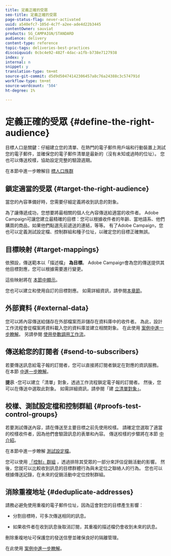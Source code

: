 ```yaml
---
title: 定義正確的受眾
seo-title: 定義正確的受眾
page-status-flag: never-activated
uuid: a540efc7-105d-4c7f-a2ee-ade4d22b3445
contentOwner: sauviat
products: SG_CAMPAIGN/STANDARD
audience: delivery
content-type: reference
topic-tags: deliveries-best-practices
discoiquuid: 0cbc4e92-482f-4dac-a1fb-b738e7127938
index: y
internal: n
snippet: y
translation-type: tm+mt
source-git-commit: d5d9d50474142306457a8c76a24388c3c574791d
workflow-type: tm+mt
source-wordcount: '504'
ht-degree: 1%

---
```



# 定義正確的受眾 {#define-the-right-audience}

目標人口是關鍵：仔細建立您的清單、在熱門的電子郵件用戶端和行動裝置上測試您的電子郵件，並確保您的電子郵件清單是最新的（沒有未知或過時的位址）。 您也可以傳送校樣，協助設定完整的驗證週期。

在本節中進一步瞭解目 [標人口族群](../../audiences/using/selecting-an-audience-in-a-message.md)

## 鎖定適當的受眾 {#target-the-right-audience}

當您的內容準備好時，您需要仔細定義將收到訊息的對象。

為了讓傳遞成功，您想要將最相關的個人化內容傳送給適當的收件者。 Adobe Campaign可讓您建立最精確的目標：您可以根據收件者的年齡、當地語系、他們購買的商品，如果他們點選先前遞送的連結，等等。 有了Adobe Campaign，您也可以定義測試設定檔、控制群組和種子位址，以確定您的目標正確無誤。

## 目標映射 {#target-mappings}

依預設，傳送範本以「描述檔」 **為目標**。 Adobe Campaign會為您的傳送提供其他目標對應，您可以根據需要進行變更。

這些映射將在 [本節中顯示](../../automating/using/query.md#targeting-dimensions-and-resources)。

您也可以建立和使用自訂的目標對應。 如需詳細資訊，請參閱[本章節](../../administration/using/target-mappings-in-campaign.md)。

## 外部資料 {#external-data}

您可以將內容傳送給儲存在外部檔案而非儲存在資料庫中的收件者。 為此，設計工作流程會從檔案將資料載入您的資料庫並建立相關對象。  在此使用 [案例中進一步瞭解](../../automating/using/use-case-calling-workflow.md)。 另請參閱 [使用參數調用工作流](../../automating/using/calling-a-workflow-with-external-parameters.md)。

## 傳送給您的訂閱者 {#send-to-subscribers}

若要傳送訊息給電子報的訂閱者，您可以直接將訂閱者鎖定在對應的資訊服務。 在本節 [中進一步瞭解](../../audiences/using/about-subscriptions.md)。

**提示** -您可以建立「清單」對象，透過工作流程鎖定電子報的訂閱者。 然後，您可以在傳送中選取此對象。 如需詳細資訊，請參閱「建 [立清單對象」](../../audiences/using/creating-audiences.md#creating-list-audiences)。

## 校樣、測試設定檔和控制群組 {#proofs-test-control-groups}

若要測試傳送內容，請在傳送至主要目標之前先使用校樣。
請確定您選取了適當的校樣收件者，因為他們會驗證訊息的表單和內容。 傳送校樣的步驟將在本節 [中介紹](../../sending/using/sending-proofs.md)。

在本節中進一步瞭解 [測試設定檔](../../audiences/using/managing-test-profiles.md)。

您可以使用 [「控制」群組](../../sending/using/control-group.md) ，透過排除其受眾的一部分來評估促銷活動的影響。 然後，您就可以比較收到訊息的目標群體行為與未定位之聯絡人的行為。 您也可以根據傳送記錄，在未來的促銷活動中定位控制群組。

## 消除重複地址 {#deduplicate-addresses}

請務必避免使用重複的電子郵件位址，因為這會對您的目標產生影響：

* 分割目標時，可多次傳送相同的訊息。

* 如果收件者在收到訊息後取消訂閱，其重複的描述檔仍會收到未來的訊息。

刪除重複地址可保護您的發送信譽並確保良好的隔離管理。

在此使用 [案例中進一步瞭解](../../automating/using/deduplicating-data-imported-file.md)。
